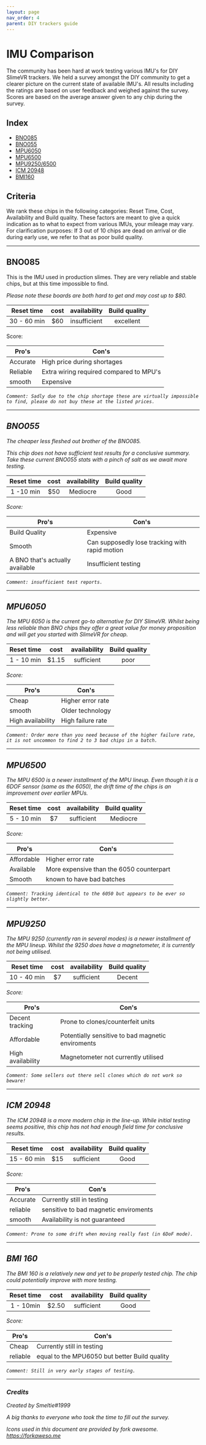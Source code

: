 ```yaml
---
layout: page
nav_order: 4
parent: DIY trackers guide
---
```


<head>
<link rel="stylesheet" href="https://cdn.jsdelivr.net/npm/fork-awesome@1.2.0/css/fork-awesome.min.css" integrity="sha256-XoaMnoYC5TH6/+ihMEnospgm0J1PM/nioxbOUdnM8HY=" crossorigin="anonymous">
</head>

# IMU Comparison
The community has been hard at work testing various IMU's for DIY SlimeVR trackers.
We held a survey amongst the DIY community to get a clearer picture on the current state of available IMU's.
All results including the ratings are based on user feedback and weighed against the survey.
Scores are based on the average answer given to any chip during the survey.

## Index
- [BNO085](#bno085)
- [BNO055](#bno055)
- [MPU6050](#mpu6050)
- [MPU6500](#mpu6500)
- [MPU9250/6500](#mpu92506500)
- [ICM 20948](#icm20948)
- [BMI160](#bmi-160)

## Criteria
We rank these chips in the following categories: Reset Time, Cost, Availability and Build quality.
These factors are meant to give a quick indication as to what to expect from various IMUs, your mileage may vary.
For clarification purposes: If 3 out of 10 chips are dead on arrival or die during early use, we refer to that as poor build quality.

---
## BNO085
This is the IMU used in production slimes.
They are very reliable and stable chips, but at this time impossible to find.

*Please note these boards are both hard to get and may cost up to $80.*

|Reset time |cost |availability|Build quality|
|:---------:|:---:|:----------:|:-----------:|
|30 - 60 min|$60  |insufficient|excellent    |
Score: <i class="fa fa-star"></i><i class="fa fa-star"></i><i class="fa fa-star"></i><i class="fa fa-star"></i><i class="fa fa-star-half-o">

|Pro's         |Con's                                  |
|--------------|---------------------------------------|
|Accurate      |High price during shortages            |
|Reliable      |Extra wiring required compared to MPU's|
|smooth        |Expensive                              |

`Comment: Sadly due to the chip shortage these are virtually impossible to find, please do not buy these at the listed prices.`

---
## BNO055
The cheaper less fleshed out brother of the BNO085.

*This chip does not have sufficient test results for a conclusive summary.*
*Take these current BNO055 stats with a pinch of salt as we await more testing.*

|Reset time |cost |availability|Build quality|
|:---------:|:---:|:----------:|:-----------:|
|1 -10 min  |$50  |Mediocre    |Good         |
Score: <i class="fa fa-star"></i><i class="fa fa-star"></i><i class="fa fa-star"></i><i class="fa fa-star-half-o"></i><i class="fa fa-star-o">

|Pro's                          |Con's                                         |
|-------------------------------|----------------------------------------------|
|Build Quality                  |Expensive                                     |
|Smooth                         |Can supposedly lose tracking with rapid motion|
|A BNO that's actually available|Insufficient testing                          |

`Comment: insufficient test reports.`

---
## MPU6050
The MPU 6050 is the current go-to alternative for DIY SlimeVR.
Whilst being less reliable than BNO chips they offer a great value for money proposition and will get you started with SlimeVR for cheap.

|Reset time |cost |availability|Build quality|
|:---------:|:---:|:----------:|:-----------:|
|1 - 10 min |$1.15 |sufficient |poor         |
Score: <i class="fa fa-star"></i><i class="fa fa-star"></i><i class="fa fa-star-half-o"></i><i class="fa fa-star-o"></i><i class="fa fa-star-o" ></i>

|Pro's            |Con's            |
|-----------------|-----------------|
|Cheap            |Higher error rate|
|smooth           |Older technology |
|High availability|High failure rate|

`Comment: Order more than you need because of the higher failure rate, it is not uncommon to find 2 to 3 bad chips in a batch.`

---
## MPU6500
The MPU 6500 is a newer installment of the MPU lineup.
Even though it is a 6DOF sensor (same as the 6050), the drift time of the chips is an improvement over earlier MPUs.

|Reset time |cost |availability|Build quality|
|:---------:|:---:|:----------:|:-----------:|
|5 - 10 min |$7   |sufficient  |Mediocre     |
Score: <i class="fa fa-star"></i><i class="fa fa-star"></i><i class="fa fa-star"></i><i class="fa fa-star-o" ></i><i class="fa fa-star-o" ></i>

|Pro's            |Con's                                   |
|-----------------|----------------------------------------|
|Affordable       |Higher error rate                       |
|Available        |More expensive than the 6050 counterpart|
|Smooth           |known to have bad batches               |

`Comment: Tracking identical to the 6050 but appears to be ever so slightly better.`

---
## MPU9250
The MPU 9250 (currently ran in several modes) is a newer installment of the MPU lineup.
Whilst the 9250 does have a magnetometer, it is currently not being utilised.

|Reset time |cost |availability|Build quality|
|:---------:|:---:|:----------:|:-----------:|
|10 - 40 min|$7   |sufficient  |Decent       |
Score: <i class="fa fa-star"></i><i class="fa fa-star"></i><i class="fa fa-star"></i><i class="fa fa-star-o" ></i><i class="fa fa-star-o" ></i>

|Pro's            |Con's                                            |
|-----------------|-------------------------------------------------|
|Decent tracking  |Prone to clones/counterfeit units                |
|Affordable       |Potentially sensitive to bad magnetic enviroments|
|High availability|Magnetometer not currently utilised              |

`Comment: Some sellers out there sell clones which do not work so beware!`

---
## ICM 20948
The ICM 20948 is a more modern chip in the line-up.
While initial testing seems positive, this chip has not had enough field time for conclusive results.

|Reset time |cost |availability|Build quality|
|:---------:|:---:|:----------:|:-----------:|
|15 - 60 min|$15  |sufficient  |Good         |
Score: <i class="fa fa-star"></i><i class="fa fa-star"></i><i class="fa fa-star"></i><i class="fa fa-star"></i><i class="fa fa-star-half-o"></i>

|Pro's            |Con's                                |
|-----------------|-------------------------------------|
|Accurate         |Currently still in testing           |
|reliable         |sensitive to bad magnetic enviroments|
|smooth           |Availability is not guaranteed       |

`Comment: Prone to some drift when moving really fast (in 6DoF mode).`

---
## BMI 160
The BMI 160 is a relatively new and yet to be properly tested chip.
The chip could potentially improve with more testing.


|Reset time |cost |availability|Build quality|
|:---------:|:---:|:----------:|:-----------:|
|1 - 10min  |$2.50|sufficient  |Good         |
Score: <i class="fa fa-star"></i><i class="fa fa-star"></i><i class="fa fa-star-half-o"></i><i class="fa fa-star-o"></i><i class="fa fa-star-o" ></i>

|Pro's            |Con's                                            |
|-----------------|-------------------------------------------------|
|Cheap            |Currently still in testing                       |
|reliable         |equal to the MPU6050 but better Build quality    |

`Comment: Still in very early stages of testing.`

---
### Credits
*Created by Smeltie#1999*

A big thanks to everyone who took the time to fill out the survey.

Icons used in this document are provided by fork awesome.
*https://forkaweso.me*